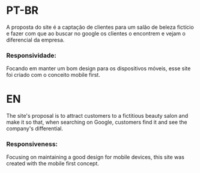 # PT-BR
A proposta do site é a captação de clientes para um salão de beleza fictício e fazer com que ao buscar no google os clientes o encontrem e vejam o diferencial da empresa.


### Responsividade:
Focando em manter um bom design para os dispositivos móveis, esse site foi criado com o conceito mobile first. 


# EN
The site's proposal is to attract customers to a fictitious beauty salon and make it so that, when searching on Google, customers find it and see the company's differential.


### Responsiveness:
Focusing on maintaining a good design for mobile devices, this site was created with the mobile first concept.
